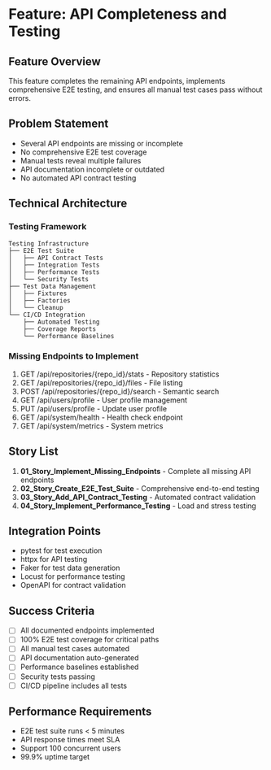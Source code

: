 # Feature: API Completeness and Testing

## Feature Overview
This feature completes the remaining API endpoints, implements comprehensive E2E testing, and ensures all manual test cases pass without errors.

## Problem Statement
- Several API endpoints are missing or incomplete
- No comprehensive E2E test coverage
- Manual tests reveal multiple failures
- API documentation incomplete or outdated
- No automated API contract testing

## Technical Architecture

### Testing Framework
```
Testing Infrastructure
├── E2E Test Suite
│   ├── API Contract Tests
│   ├── Integration Tests
│   ├── Performance Tests
│   └── Security Tests
├── Test Data Management
│   ├── Fixtures
│   ├── Factories
│   └── Cleanup
└── CI/CD Integration
    ├── Automated Testing
    ├── Coverage Reports
    └── Performance Baselines
```

### Missing Endpoints to Implement
1. GET /api/repositories/{repo_id}/stats - Repository statistics
2. GET /api/repositories/{repo_id}/files - File listing
3. POST /api/repositories/{repo_id}/search - Semantic search
4. GET /api/users/profile - User profile management
5. PUT /api/users/profile - Update user profile
6. GET /api/system/health - Health check endpoint
7. GET /api/system/metrics - System metrics

## Story List

1. **01_Story_Implement_Missing_Endpoints** - Complete all missing API endpoints
2. **02_Story_Create_E2E_Test_Suite** - Comprehensive end-to-end testing
3. **03_Story_Add_API_Contract_Testing** - Automated contract validation
4. **04_Story_Implement_Performance_Testing** - Load and stress testing

## Integration Points
- pytest for test execution
- httpx for API testing
- Faker for test data generation
- Locust for performance testing
- OpenAPI for contract validation

## Success Criteria
- [ ] All documented endpoints implemented
- [ ] 100% E2E test coverage for critical paths
- [ ] All manual test cases automated
- [ ] API documentation auto-generated
- [ ] Performance baselines established
- [ ] Security tests passing
- [ ] CI/CD pipeline includes all tests

## Performance Requirements
- E2E test suite runs < 5 minutes
- API response times meet SLA
- Support 100 concurrent users
- 99.9% uptime target